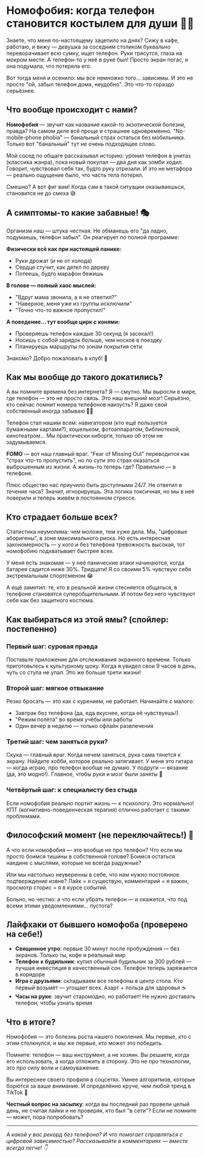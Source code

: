 # Номофобия: когда телефон становится костылем для души 📱💔

Знаете, что меня по-настоящему зацепило на днях? Сижу в кафе, работаю, и вижу — девушка за соседним столиком буквально переворачивает всю сумку, ищет телефон. Руки трясутся, глаза на мокром месте. А телефон-то у неё в руке был! Просто экран погас, и она подумала, что потеряла его. 

Вот тогда меня и осенило: мы все немножко того... зависимы. И это не просто "ой, забыл телефон дома, неудобно". Это что-то гораздо серьёзнее.

## Что вообще происходит с нами?

**Номофобия** — звучит как название какой-то экзотической болезни, правда? На самом деле всё проще и страшнее одновременно. "No-mobile-phone phobia" — банальный страх остаться без мобильника. Только вот "банальный" тут не очень подходящее слово.

Мой сосед по общаге рассказывал историю: уронил телефон в унитаз (классика жанра), пока новый покупал — два дня как зомби ходил. Говорит, чувствовал себя так, будто руку отрезали. И это не метафора — реально ощущение было, что часть тела потерял.

Смешно? А вот фиг вам! Когда сам в такой ситуации оказываешься, становится не до смеха 😅

## А симптомы-то какие забавные! 🎭

Организм наш — штука честная. Не обманешь его "да ладно, подумаешь, телефон забыл". Он реагирует по полной программе:

**Физически всё как при настоящей панике:**
- Руки дрожат (и не от холода)
- Сердце стучит, как дятел по дереву
- Потеешь, будто марафон бежишь

**В голове — полный хаос мыслей:**
- "Вдруг мама звонила, а я не ответил?"
- "Наверное, меня уже из группы исключили"
- "Точно что-то важное пропустил!"

**А поведение... тут вообще цирк с конями:**
- Проверяешь телефон каждые 30 секунд (я засекал!)
- Носишь с собой зарядок больше, чем носков в поездку
- Планируешь маршруты по зонам покрытия сети

Знакомо? Добро пожаловать в клуб! 🤝

## Как мы вообще до такого докатились?

А вы помните времена без интернета? Я — смутно. Мы выросли в мире, где телефон — это не просто связь. Это наш внешний мозг! Серьёзно, кто сейчас помнит номера телефонов наизусть? Я даже свой собственный иногда забываю 🤦‍♂️

Телефон стал нашим всем: навигатором (кто ещё пользуется бумажными картами?), кошельком, фотоаппаратом, библиотекой, кинотеатром... Мы практически киборги, только об этом не задумываемся.

**FOMO** — вот наш главный враг. "Fear of Missing Out" переводится как "страх что-то пропустить", но по сути это страх оказаться выброшенным из жизни. А жизнь-то теперь где? Правильно — в телефоне.

Плюс общество нас приучило быть доступными 24/7. Не ответил в течение часа? Значит, игнорируешь. Эта логика токсичная, но мы в неё поверили и теперь живём в постоянном стрессе.

## Кто страдает больше всех?

Статистика неумолима: чем моложе, тем хуже дела. Мы, "цифровые аборигены", в зоне максимального риска. Но есть интересная закономерность — у кого и без телефона тревожность высокая, тот номофобию подхватывает быстрее всех.

У меня есть знакомая — у неё панические атаки начинаются, когда батарея садится ниже 30%. Тридцати! Я со своими 5% чувствую себя экстремальным спортсменом 😂

А ещё заметил: те, кто в реальной жизни стесняется общаться, в телефоне становятся суперобщительными. И потом без него чувствуют себя как без защитного костюма.

## Как выбираться из этой ямы? (спойлер: постепенно)

### Первый шаг: суровая правда
Поставьте приложение для отслеживания экранного времени. Только приготовьтесь к культурному шоку. Когда я увидел свои 9 часов в день, чуть со стула не упал. Это же больше трети жизни!

### Второй шаг: мягкое отвыкание
Резко бросать — это как с курением, не работает. Начинайте с малого:
- Завтрак без телефона (да, еда вкуснее, когда её чувствуешь!)
- "Режим полёта" во время учёбы или работы
- Один вечер в неделю — только офлайн развлечения

### Третий шаг: чем заняться руки?
Скука — главный враг. Когда нечем заняться, рука сама тянется к экрану. Найдите хобби, которое реально затягивает. У меня это гитара — когда играю, про телефон вообще не думаю. У подруги — вязание (да, это модно!). Главное, чтобы руки и мозг были заняты 🎸

### Четвёртый шаг: к специалисту без стыда
Если номофобия реально портит жизнь — к психологу. Это нормально! КПТ (когнитивно-поведенческая терапия) отлично работает с такими проблемами.

## Философский момент (не переключайтесь!) 🤔

А что если номофобия — это вообще не про телефон? Что если мы просто боимся тишины в собственной голове? Боимся остаться наедине с мыслями, которые не всегда радужные?

Или мы настолько неуверенны в себе, что нам нужно постоянное подтверждение извне? Лайк = я существую, комментарий = я важен, просмотр сторис = я в курсе событий.

Больно, но честно: а что если убрать телефон — и окажется, что под всеми этими уведомлениями... пустота?

## Лайфхаки от бывшего номофоба (проверено на себе!)

- **Священное утро**: первые 30 минут после пробуждения — без экранов. Только ты, кофе и реальный мир
- **Телефон ≠ будильник**: купил обычный будильник за 300 рублей — лучшая инвестиция в качественный сон. Телефон теперь заряжается в коридоре
- **Игра с друзьями**: складываем все телефоны в центр стола. Кто первый возьмёт — угощает всех. Азарт + польза для здоровья ☕
- **Часы на руке**: звучит старомодно, но работает! Не нужно доставать телефон, чтобы узнать время

## Что в итоге?

Номофобия — это болезнь роста нашего поколения. Мы первые, кто с этим столкнулся, и мы же первые, кто может это победить.

Помните: телефон — ваш инструмент, а не хозяин. Вы решаете, когда его использовать, а когда отложить в сторону. Это не про технологии, это про силу воли и самоуважение.

Вы интереснее своего профиля в соцсетях. Умнее алгоритмов, которые борются за ваше внимание. И определённо круче, чем любой тренд в TikTok 💫

**Честный вопрос на засыпку**: когда вы последний раз провели целый день, не считая лайки и не проверяя, кто был "в сети"? Если не помните — может, пора попробовать?

---

*А какой у вас рекорд без телефона? И что помогает справляться с цифровой зависимостью? Рассказывайте в комментариях — вместе всегда легче! 👇*